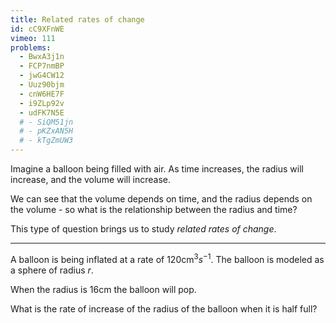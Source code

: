 ```yaml
---
title: Related rates of change
id: cC9XFnWE
vimeo: 111
problems:
  - BwxA3j1n
  - FCP7nmBP
  - jwG4CW12
  - Uuz90bjm
  - cnW6HE7F
  - i9ZLp92v
  - udFK7N5E
  # - SiQM51jn
  # - pKZxAN5H
  # - kTgZmUW3
---
```


Imagine a balloon being filled with air. As time increases, the radius will increase, and the volume will increase.

We can see that the volume depends on time, and the radius depends on the volume - so what is the relationship between the radius and time?

This type of question brings us to study _related rates of change_.

---

A balloon is being inflated at a rate of $120\text{cm}^3s^{-1}.$ The balloon is modeled as a sphere of radius $r.$

When the radius is $16 \text{cm}$ the balloon will pop.

What is the rate of increase of the radius of the balloon when it is half full?
